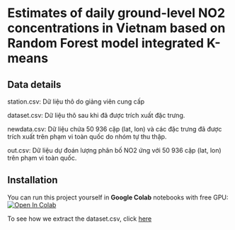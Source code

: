 # Estimates of daily ground-level NO2 concentrations in Vietnam based on Random Forest model integrated K-means
## Data details
station.csv: Dữ liệu thô do giảng viên cung cấp

dataset.csv: Dữ liệu thô sau khi đã được trích xuất đặc trưng.

newdata.csv: Dữ liệu chứa 50 936 cặp (lat, lon) và các đặc trưng đã được trích xuất trên phạm vi toàn quốc do nhóm tự thu thập.

out.csv: Dữ liệu dự đoán lượng phân bố NO2 ứng với 50 936 cặp (lat, lon) trên phạm vi toàn quốc. 

## Installation
You can run this project yourself in **Google Colab** notebooks with free GPU:
[![Open In Colab](https://colab.research.google.com/assets/colab-badge.svg)](https://colab.research.google.com/drive/1VDVu1IyuNDWy6nsfNH36TK6izxyRFvr0?usp=sharing)

To see how we extract the dataset.csv, click [here](extract_features.ipynb)

